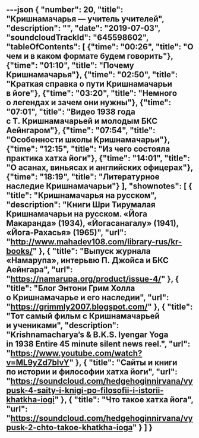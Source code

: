 ---json
{
	"number": 20,
	"title": "Кришнамачарья&nbsp;&mdash; учитель учителей",
	"description": "",
	"date": "2019-07-03",
	"soundcloudTrackId": "645598602",
	"tableOfContents": [
		{"time": "00:26", "title": "О чем и&nbsp;в&nbsp;каком формате будем говорить"},
		{"time": "01:10", "title": "Почему Кришнамачарья"},
		{"time": "02:50", "title": "Краткая справка о&nbsp;пути Кришнамачарьи в&nbsp;йоге"},
		{"time": "03:20", "title": "Немного о&nbsp;легендах и&nbsp;зачем они нужны"},
		{"time": "07:01", "title": "Видео 1938 года с&nbsp;Т.&nbsp;Кришнамачарьей и&nbsp;молодым БКС Аейнгаром"},
		{"time": "07:54", "title": "Особенности школы Кришнамачарьи"},
		{"time": "12:15", "title": "Из чего состояла практика хатха йоги"},
		{"time": "14:01", "title": "О асанах, виньясах и&nbsp;английских офицерах"},
		{"time": "18:19", "title": "Литературное наследие Кришнамачарьи"}
	],
	"shownotes": [
		{
			"title": "Кришнамачарья на&nbsp;русском",
			"description": "Книги Шри Тирумалая Кришнамачарьи на&nbsp;русском. &laquo;Йога Макаранда&raquo; (1934), &laquo;Йогасанагалу&raquo; (1941), &laquo;Йога-Рахасья&raquo; (1965)",
			"url": "http://www.mahadev108.com/library-rus/kr-books/"
		},
		{
			"title": "Выпуск журнала &laquo;Намарупа&raquo;, интерьвю П.&nbsp;Джойса и&nbsp;БКС Аейнгара",
			"url": "https://namarupa.org/product/issue-4/"
		},
		{
			"title": "Блог Энтони Грим Холла о&nbsp;Кришнамачарье и&nbsp;его наследии",
			"url": "https://grimmly2007.blogspot.com/"
		},
		{
			"title": "Тот самый фильм с&nbsp;Кришнамачарьей и&nbsp;учениками",
			"description": "Krishnamacharya&rsquo;s &amp;&nbsp;B.K.S. Iyengar Yoga in&nbsp;1938 Entire 45&nbsp;minute silent news reel.",
			"url": "https://www.youtube.com/watch?v=ML9yZd7bIvY"
		},
		{
			"title": "Сайты и&nbsp;книги по&nbsp;истории и&nbsp;философии хатха йоги",
			"url": "https://soundcloud.com/hedgehoginnirvana/vypusk-4-saity-i-knigi-po-filosofii-i-istorii-khatkha-iogi"
		},
		{
			"title": "Что такое хатха йога",
			"url": "https://soundcloud.com/hedgehoginnirvana/vypusk-2-chto-takoe-khatkha-ioga"
		}
	]
}
---
